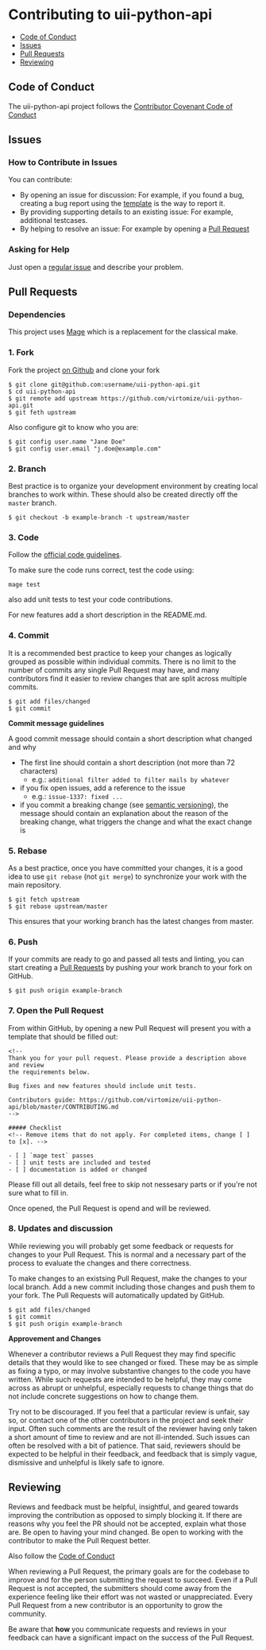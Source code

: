 # Contributing to uii-python-api

- [Code of Conduct](#code-of-conduct)
- [Issues](#issues)
- [Pull Requests](#pull-requests)
- [Reviewing](#reviewing)

## Code of Conduct

The uii-python-api project follows the [Contributor Covenant Code of Conduct](https://github.com/virtomize/uii-python-api/blob/master/CODE_OF_CONDUCT.md)

## Issues

### How to Contribute in Issues

You can contribute:

- By opening an issue for discussion: For example, if you found a bug, creating a bug report using the [template](https://github.com/virtomize/uii-python-api/blob/master/.github/ISSUE_TEMPLATE/bug_report.md) is the way to report it.
- By providing supporting details to an existing issue: For example, additional testcases.
- By helping to resolve an issue: For example by opening a [Pull Request](https://github.com/virtomize/uii-python-api/pulls)

### Asking for Help

Just open a [regular issue](https://github.com/virtomize/uii-python-api/issues/new) and describe your problem.

## Pull Requests

### Dependencies

This project uses [Mage](https://magefile.org/) which is a replacement for the classical make.

### 1. Fork 

Fork the project [on Github](https://github.com/virtomize/uii-python-api/) and clone your fork

```
$ git clone git@github.com:username/uii-python-api.git
$ cd uii-python-api
$ git remote add upstream https://github.com/virtomize/uii-python-api.git
$ git feth upstream
```

Also configure git to know who you are:

```
$ git config user.name "Jane Doe"
$ git config user.email "j.doe@example.com"
```

### 2. Branch

Best practice is to organize your development environment by creating local branches to work within.
These should also be created directly off the `master` branch.

```
$ git checkout -b example-branch -t upstream/master
```

### 3. Code

Follow the [official code guidelines](https://golang.org/doc/effective_go.html).

To make sure the code runs correct, test the code using:

```
mage test
```

also add unit tests to test your code contributions.

For new features add a short description in the README.md.

### 4. Commit

It is a recommended best practice to keep your changes as logically grouped as possible within individual commits. 
There is no limit to the number of commits any single Pull Request may have, and many contributors find it easier to review changes that are split across multiple commits.

```
$ git add files/changed
$ git commit
```

**Commit message guidelines**

A good commit message should contain a short description what changed and why

- The first line should contain a short description (not more than 72 characters)
  - e.g.: `additional filter added to filter mails by whatever`
- if you fix open issues, add a reference to the issue
  - e.g.: `issue-1337: fixed ...`
- if you commit a breaking change (see [semantic versioning](https://semver.org/)), the message should contain an explanation about the reason of the breaking change, what triggers the change and what the exact change is

### 5. Rebase

As a best practice, once you have committed your changes, it is a good idea to use `git rebase` (not `git merge`) to synchronize your work with the main repository.

```
$ git fetch upstream
$ git rebase upstream/master
```

This ensures that your working branch has the latest changes from master.

### 6. Push

If your commits are ready to go and passed all tests and linting, you can start creating a [Pull Requests](https://github.com/virtomize/uii-python-api/pulls) by pushing your work branch to your fork on GitHub.

```
$ git push origin example-branch
```

### 7. Open the Pull Request

From within GitHub, by opening a new Pull Request will present you with a template that should be filled out:

```
<!--
Thank you for your pull request. Please provide a description above and review
the requirements below.

Bug fixes and new features should include unit tests.

Contributors guide: https://github.com/virtomize/uii-python-api/blob/master/CONTRIBUTING.md
-->

##### Checklist
<!-- Remove items that do not apply. For completed items, change [ ] to [x]. -->

- [ ] `mage test` passes
- [ ] unit tests are included and tested
- [ ] documentation is added or changed
```

Please fill out all details, feel free to skip not nessesary parts or if you're not sure what to fill in.

Once opened, the Pull Request is opend and will be reviewed.

### 8. Updates and discussion

While reviewing you will probably get some feedback or requests for changes to your Pull Request. This is normal and a necessary part of the process to evaluate the changes and there correctness. 

To make changes to an existsing Pull Request, make the changes to your local branch.
Add a new commit including those changes and push them to your fork.
The Pull Requests will automatically updated by GitHub.

```
$ git add files/changed
$ git commit
$ git push origin example-branch
```
**Approvement and Changes**

Whenever a contributor reviews a Pull Request they may find specific details that they would like to see changed or fixed. 
These may be as simple as fixing a typo, or may involve substantive changes to the code you have written. 
While such requests are intended to be helpful, they may come across as abrupt or unhelpful, especially requests to change things that do not include concrete suggestions on how to change them.

Try not to be discouraged. 
If you feel that a particular review is unfair, say so, or contact one of the other contributors in the project and seek their input. 
Often such comments are the result of the reviewer having only taken a short amount of time to review and are not ill-intended.
Such issues can often be resolved with a bit of patience. 
That said, reviewers should be expected to be helpful in their feedback, and feedback that is simply vague, dismissive and unhelpful is likely safe to ignore.

## Reviewing

Reviews and feedback must be helpful, insightful, and geared towards improving the contribution as opposed to simply blocking it.
If there are reasons why you feel the PR should not be accepted, explain what those are. 
Be open to having your mind changed. 
Be open to working with the contributor to make the Pull Request better.

Also follow the [Code of Conduct](https://github.com/virtomize/uii-python-api/blob/master/CODE_OF_CONDUCT.md)

When reviewing a Pull Request, the primary goals are for the codebase to improve and for the person submitting the request to succeed. 
Even if a Pull Request is not accepted, the submitters should come away from the experience feeling like their effort was not wasted or unappreciated. 
Every Pull Request from a new contributor is an opportunity to grow the community.

Be aware that **how** you communicate requests and reviews in your feedback can have a significant impact on the success of the Pull Request.
